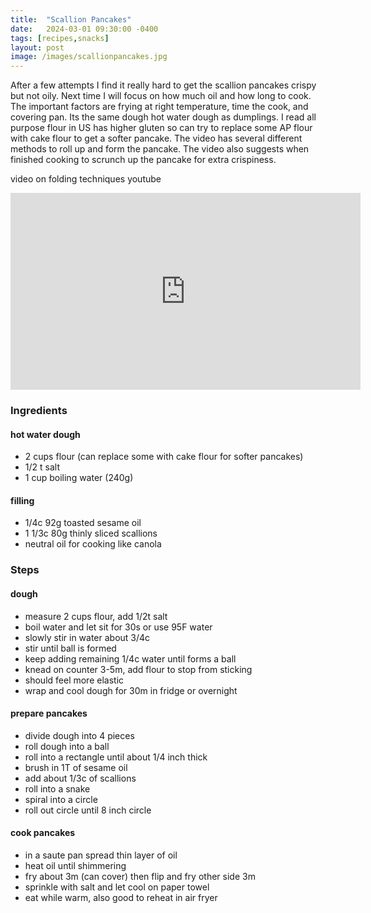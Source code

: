 ```yaml
---
title:  "Scallion Pancakes"
date:   2024-03-01 09:30:00 -0400
tags: [recipes,snacks]
layout: post
image: /images/scallionpancakes.jpg
---
```


After a few attempts I find it really hard to get the scallion pancakes crispy but not oily.  Next time I will focus on how much oil and how long to cook.  The important factors are frying at right temperature, time the cook, and covering pan.  Its the same dough hot water dough as dumplings.  I read all purpose flour in US has higher gluten so can try to replace some AP flour with cake flour to get a softer pancake.  The video has several different
methods to roll up and form the pancake.  The video also suggests when finished cooking to scrunch up the pancake for extra crispiness.

video on folding techniques youtube
<iframe width="560" height="315" src="https://www.youtube.com/embed/9aAd37lWeBc" title="YouTube video player" frameborder="0" allow="accelerometer; autoplay; clipboard-write; encrypted-media; gyroscope; picture-in-picture; web-share" allowfullscreen></iframe>

### Ingredients
#### hot water dough
- 2 cups flour (can replace some with cake flour for softer pancakes)
- 1/2 t salt
- 1 cup boiling water (240g)
#### filling
- 1/4c 92g toasted sesame oil
- 1 1/3c 80g thinly sliced scallions
- neutral oil for cooking like canola

### Steps
#### dough
- measure 2 cups flour, add 1/2t salt
- boil water and let sit for 30s or use 95F water
- slowly stir in water about 3/4c
- stir until ball is formed
- keep adding remaining 1/4c water until forms a ball
- knead on counter 3-5m, add flour to stop from sticking
- should feel more elastic
- wrap and cool dough for 30m in fridge or overnight
#### prepare pancakes
- divide dough into 4 pieces
- roll dough into a ball
- roll into a rectangle until about 1/4 inch thick
- brush in 1T of sesame oil
- add about 1/3c of scallions
- roll into a snake
- spiral into a circle
- roll out circle until 8 inch circle
#### cook pancakes
- in a saute pan spread thin layer of oil
- heat oil until shimmering
- fry about 3m (can cover) then flip and fry other side 3m
- sprinkle with salt and let cool on paper towel
- eat while warm,  also good to reheat in air fryer